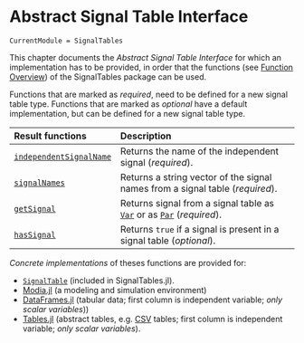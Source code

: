 # Abstract Signal Table Interface

```@meta
CurrentModule = SignalTables
```

This chapter documents the *Abstract Signal Table Interface* for which an implementation has to be provided,
in order that the functions (see [Function Overview](@ref)) of the SignalTables package can be used.

Functions that are marked as *required*, need to be defined for a new signal table type.
Functions that are marked as *optional* have a default implementation, but can be defined for 
a new signal table type.

| Result functions                | Description                                                                           |
|:--------------------------------|:--------------------------------------------------------------------------------------|
| [`independentSignalName`](@ref) | Returns the name of the independent signal (*required*).                              |
| [`signalNames`](@ref)           | Returns a string vector of the signal names from a signal table (*required*).         |
| [`getSignal`](@ref)             | Returns signal from a signal table as [`Var`](@ref) or as [`Par`](@ref) (*required*). |
| [`hasSignal`](@ref)             | Returns `true` if a signal is present in a signal table (*optional*).                 |


*Concrete implementations* of theses functions are provided for:

- [`SignalTable`](@ref) (included in SignalTables.jl).
- [Modia.jl](https://github.com/ModiaSim/Modia.jl) (a modeling and simulation environment)
- [DataFrames.jl](https://github.com/JuliaData/DataFrames.jl)
  (tabular data; first column is independent variable; *only scalar variables*))
- [Tables.jl](https://github.com/JuliaData/Tables.jl)
  (abstract tables, e.g. [CSV](https://github.com/JuliaData/CSV.jl) tables;
  first column is independent variable; *only scalar variables*).
